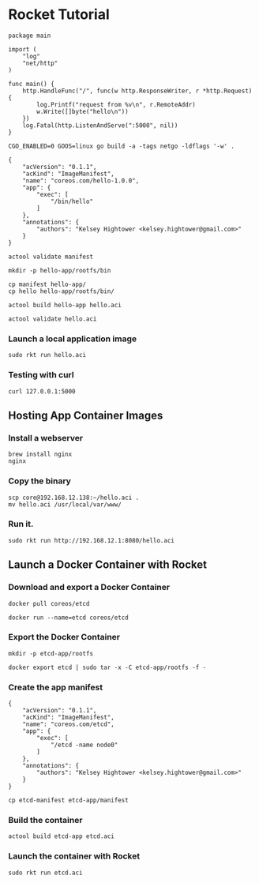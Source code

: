 # Rocket Tutorial

```
package main

import (
    "log"
    "net/http"
)

func main() {
    http.HandleFunc("/", func(w http.ResponseWriter, r *http.Request) {
        log.Printf("request from %v\n", r.RemoteAddr)
        w.Write([]byte("hello\n"))
    })
    log.Fatal(http.ListenAndServe(":5000", nil))
}
```

```
CGO_ENABLED=0 GOOS=linux go build -a -tags netgo -ldflags '-w' .
```

```
{
    "acVersion": "0.1.1",
    "acKind": "ImageManifest",
    "name": "coreos.com/hello-1.0.0",
    "app": {
        "exec": [
            "/bin/hello"
        ]
    },
    "annotations": {
        "authors": "Kelsey Hightower <kelsey.hightower@gmail.com>"
    }
}
```

```
actool validate manifest
```

```
mkdir -p hello-app/rootfs/bin
```

```
cp manifest hello-app/
cp hello hello-app/rootfs/bin/
```

```
actool build hello-app hello.aci
```

```
actool validate hello.aci
```

### Launch a local application image

```
sudo rkt run hello.aci
```

### Testing with curl

```
curl 127.0.0.1:5000
```

## Hosting App Container Images

### Install a webserver

```
brew install nginx
nginx
```

### Copy the binary

```
scp core@192.168.12.138:~/hello.aci .
mv hello.aci /usr/local/var/www/
```

### Run it.

```
sudo rkt run http://192.168.12.1:8080/hello.aci
```

## Launch a Docker Container with Rocket

### Download and export a Docker Container

```
docker pull coreos/etcd
```

```
docker run --name=etcd coreos/etcd
```

### Export the Docker Container

```
mkdir -p etcd-app/rootfs
```

```
docker export etcd | sudo tar -x -C etcd-app/rootfs -f -
```

### Create the app manifest

```
{
    "acVersion": "0.1.1",
    "acKind": "ImageManifest",
    "name": "coreos.com/etcd",
    "app": {
        "exec": [
            "/etcd -name node0"
        ]
    },
    "annotations": {
        "authors": "Kelsey Hightower <kelsey.hightower@gmail.com>"
    }
}
```

```
cp etcd-manifest etcd-app/manifest
```

### Build the container

```
actool build etcd-app etcd.aci
```

### Launch the container with Rocket

```
sudo rkt run etcd.aci
```
